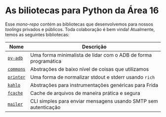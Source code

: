 # As biliotecas para Python da Área 16

Esse _mono-repo_ contém as bibliotecas que desenvolvemos para nossos _toolings_ privados e públicos. Toda colaboração é bem vinda! Atualmente, temos as seguintes bibliotecas:

| **Nome**                | **Descrição**                                                  |
| ----------------------- | -------------------------------------------------------------- |
| [`py-adb`](./py-adb/)   | Uma forma minimalista de lidar com o ADB de forma programática |
| [`commons`](./commons/) | Abstrações de baixo nível de coisas que utilizamos             |
| [`printer`](./printer/) | Uma forma de normalizar stdout e stderr usando `rich`          |
| [`kahlo`](./kahlo/)     | Abstrações para instrumentações genéricas para Frida           |
| [`fcache`](./fcache/)   | Cache de arquivos de maneira prática e segura                  |
| [`mailer`](./mailer/)   | CLI simples para enviar mensagens usando SMTP sem autenticação |

